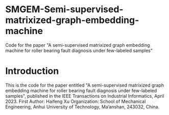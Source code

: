 # SMGEM-Semi-supervised-matrixized-graph-embedding-machine
Code for the paper  "A semi-supervised matrixized graph embedding machine for roller bearing fault diagnosis under few-labeled samples"

# Introduction
This is the code for the paper entitled "A semi-supervised matrixized graph embedding machine for roller bearing fault diagnosis under few-labeled samples", published in the IEEE Transactions on Industrial Informatics, April 2023.
First Author: Haifeng Xu
Organization: School of Mechanical Engineering, Anhui University of Technology, Ma’anshan, 243032, China.
